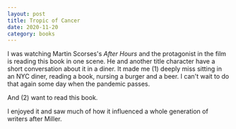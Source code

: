 ```yaml
---
layout: post
title: Tropic of Cancer
date: 2020-11-20
category: books
---
```


I was watching Martin Scorses's <em>After Hours</em> and the protagonist in the film is reading this book in one scene. He and another title character have a short conversation about it in a diner. It made me (1) deeply miss sitting in an NYC diner, reading a book, nursing a burger and a beer. I can't wait to do that again some day when the pandemic passes. 

And (2) want to read this book.

I enjoyed it and saw much of how it influenced a whole generation of writers after Miller.